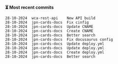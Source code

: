 **⏳ Most recent commits**
                                        
```text
28-10-2024  wca-rest-api    New API build
28-10-2024  jpn-cards-docs  Fix cinfig
28-10-2024  jpn-cards-docs  Update CNAME
28-10-2024  jpn-cards-docs  Create CNAME
28-10-2024  jpn-cards-docs  Better search
28-10-2024  jpn-cards-docs  Fix docusaurus config
28-10-2024  jpn-cards-docs  Update deploy.yml
28-10-2024  jpn-cards-docs  Update deploy.yml
28-10-2024  jpn-cards-docs  Create deploy.yml
28-10-2024  jpn-cards-docs  Better search
```